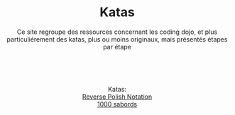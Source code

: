 
<h1 align="center" >Katas</h1>

<p align="center" >Ce site regroupe des ressources concernant les coding dojo, et plus particuliérement des katas, plus ou moins originaux, mais présentés étapes par étape</p>

<br>
<br>

<p align="center">
  <br> Katas:</b><br>
  <a href="/katas/rpn/index.md">Reverse Polish Notation</a> <br>
  <a href="/katas/sabords/index.md">1000 sabords</a> <br>
  <br><br>
</p>



